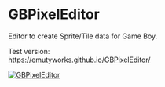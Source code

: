 # GBPixelEditor
Editor to create Sprite/Tile data for Game Boy.

Test version:  
https://emutyworks.github.io/GBPixelEditor/

[![GBPixelEditor](https://img.youtube.com/vi/YDU-DmQwmrc/0.jpg)](https://www.youtube.com/watch?v=YDU-DmQwmrc)
